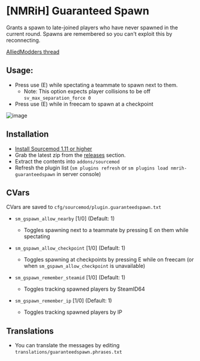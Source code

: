 # [NMRiH] Guaranteed Spawn
Grants a spawn to late-joined players who have never spawned in the current round.
Spawns are remembered so you can't exploit this by reconnecting. 

[AlliedModders thread](https://forums.alliedmods.net/showthread.php?t=335238)

## Usage:
- Press use (E) while spectating a teammate to spawn next to them. 
  - Note: This option expects player collisions to be off `sv_max_separation_force 0`
- Press use (E) while in freecam to spawn at a checkpoint

![image](https://user-images.githubusercontent.com/11559683/177451357-2ceaaa95-8f88-4aa0-bf02-f8d6cb664f4f.png)


## Installation
- [Install Sourcemod 1.11 or higher](https://wiki.alliedmods.net/Installing_sourcemod)
- Grab the latest zip from the [releases](https://github.com/dysphie/nmrih-guaranteedspawn/releases) section.
- Extract the contents into `addons/sourcemod`
- Refresh the plugin list (`sm plugins refresh` or `sm plugins load nmrih-guaranteedspawn` in server console)


## CVars

CVars are saved to `cfg/sourcemod/plugin.guaranteedspawn.txt`

- `sm_gspawn_allow_nearby` [1/0] (Default: 1)
  - Toggles spawning next to a teammate by pressing E on them while spectating

- `sm_gspawn_allow_checkpoint` [1/0] (Default: 1)
  - Toggles spawning at checkpoints by pressing E while on freecam (or when `sm_gspawn_allow_checkpoint` is unavailable)

- `sm_gspawn_remember_steamid` [1/0] (Default: 1)
  - Toggles tracking spawned players by SteamID64

- `sm_gspawn_remember_ip` [1/0] (Default: 1)
  - Toggles tracking spawned players by IP

## Translations

- You can translate the messages by editing `translations/guaranteedspawn.phrases.txt`
